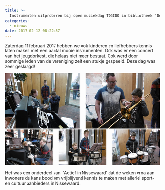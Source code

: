 ```yaml
---
title: >-
  Instrumenten uitproberen bij open muziekdag TOGIDO in bibliotheek 'De Boekenberg'
categories:
  - nieuws
date: 2017-02-12 08:22:57
---
```

Zaterdag 11 februari 2017 hebben we ook kinderen en liefhebbers kennis laten maken met een aantal mooie instrumenten. Ook was er een concert van het jeugdorkest, die helaas niet meer bestaat. Ook werd door sommige leden van de vereniging zelf een stukje gespeeld. Deze dag was zeer geslaagd!

<div class="columns">
<div class="column">
<img src="/images/instrumenten-uitproberen-2.jpeg" />
</div>

<div class="column">
<img src="/images/instrumenten-uitproberen-3.jpeg" />
</div>
</div>

<div class="columns">
<div class="column">
<img src="/images/instrumenten-uitproberen-4.jpeg" />
</div>

<div class="column">
<img src="/images/instrumenten-uitproberen-5.jpeg" />
</div>

<div class="column">
<img src="/images/instrumenten-uitproberen-6.jpeg" />
</div>
</div>

Het was een onderdeel van  'Actief in Nissewaard' dat de weken erna aan inwoners de kans bood om vrijblijvend kennis te maken met allerlei sport- en cultuur aanbieders in Nissewaard.
